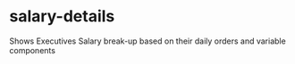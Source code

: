 # salary-details
Shows Executives Salary break-up based on their daily orders and variable components
